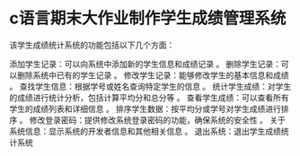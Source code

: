 
  # c语言期末大作业制作学生成绩管理系统
  该学生成绩统计系统的功能包括以下几个方面：

  添加学生记录：可以向系统中添加新的学生信息和成绩记录 。
  删除学生记录：可以删除系统中已有的学生记录 。
  修改学生记录：能够修改学生的基本信息和成绩 。
  查找学生信息：根据学号或姓名查询特定学生的信息 。
  统计学生成绩：对学生的成绩进行统计分析，包括计算平均分和总分等 。
  查看学生成绩：可以查看所有学生的成绩列表和详细信息 。
  排序学生数据：按平均分或学号对学生成绩进行排序 。
  修改登录密码：提供修改系统登录密码的功能，确保系统的安全性 。
  关于系统信息：显示系统的开发者信息和其他相关信息 。
  退出系统：退出学生成绩统计系统 
